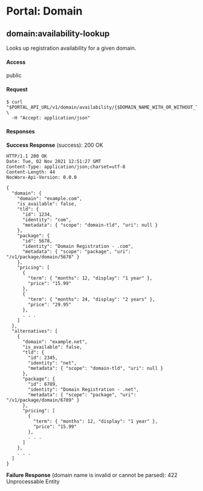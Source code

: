 # Portal: Domain

## domain:availability-lookup
Looks up registration availability for a given domain.

#### Access
public

#### Request
```
$ curl "$PORTAL_API_URL/v1/domain/availability/{$DOMAIN_NAME_WITH_OR_WITHOUT_TLD}" \
  -H "Accept: application/json"
```

#### Responses
**Success Response** (success): 200 OK
```
HTTP/1.1 200 OK
Date: Tue, 02 Nov 2021 12:51:27 GMT
Content-Type: application/json;charset=utf-8
Content-Length: 44
NocWorx-Api-Version: 0.0.0

{
  "domain": {
    "domain": "example.com",
    "is_available": false,
    "tld": {
      "id": 1234,
      "identity": "com",
      "metadata": { "scope": "domain-tld", "uri": null }
    },
    "package": {
      "id": 5678,
      "identity": "Domain Registration - .com",
      "metadata": { "scope": "package", "uri": "/v1/package/domain/5678" }
    },
    "pricing": [
      {
        "term": { "months": 12, "display": "1 year" },
        "price": "15.99"
      },
      {
        "term": { "months": 24, "display": "2 years" },
        "price": "29.95"
      },
      . . .
    ]
  },
  "alternatives": [
    {
      "domain": "example.net",
      "is_available": false,
      "tld": {
        "id": 2345,
        "identity": "net",
        "metadata": { "scope": "domain-tld", "uri": null }
      },
      "package": {
        "id": 6789,
        "identity": "Domain Registration - .net",
        "metadata": { "scope": "package", "uri": "/v1/package/domain/6789" }
      },
      "pricing": [
        {
          "term": { "months": 12, "display": "1 year" },
          "price": "15.99"
        },
        . . .
      ]
    },
    . . .
  ]
}
```

**Failure Response** (domain name is invalid or cannot be parsed): 422 Unprocessable Entity
